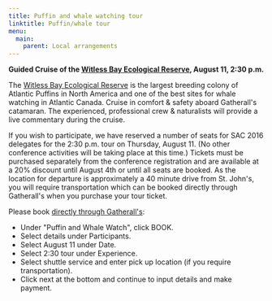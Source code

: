 ```yaml
---
title: Puffin and whale watching tour
linktitle: Puffin/whale tour
menu:
  main:
    parent: Local arrangements
---
```


**Guided Cruise of the
[Witless Bay Ecological Reserve](http://www.env.gov.nl.ca/env/parks/wer/r_wbe/),
August 11, 2:30 p.m.**

The
[Witless Bay Ecological Reserve](http://www.env.gov.nl.ca/env/parks/wer/r_wbe/)
is the largest breeding colony of Atlantic
Puffins in North America and one of the best sites for whale watching in
Atlantic Canada.
Cruise in comfort & safety aboard Gatherall's catamaran.
The experienced, professional crew & naturalists will provide a live commentary
during the cruise.

If you wish to participate, we have reserved a number of seats for SAC 2016
delegates for the 2:30 p.m. tour on Thursday, August 11.
(No other conference activities will be taking place at this time.)
Tickets must be purchased separately from the conference registration and are
available at a 20% discount until August 4th or until all seats are booked.
As the location for departure is approximately a 40 minute drive from St.
John's, you will require transportation which can be booked directly through
Gatherall's when you purchase your tour ticket.

Please book [directly through Gatherall's](
  https://bookeo.com/gatheralls/?promotion=SAC2016):

* Under "Puffin and Whale Watch", click BOOK.
* Select details under Participants.
* Select August 11 under Date.
* Select 2:30 tour under Experience.
* Select shuttle service and enter pick up location (if you require transportation).
* Click next at the bottom and continue to input details and make payment.
